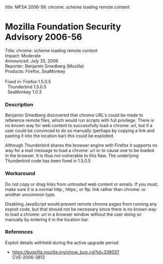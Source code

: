 title: MFSA 2006-56: chrome: scheme loading remote content

<h1>Mozilla Foundation Security Advisory 2006-56</h1>

<p><span class="label">Title:</span>      chrome: scheme loading remote content<br/>
<span class="label">Impact:</span>     Moderate<br/>
<span class="label">Announced:</span>  July 25, 2006<br/>
<span class="label">Reporter:</span>   Benjamin Smedberg (Mozilla)<br/>
<span class="label">Products:</span>   Firefox, SeaMonkey<br/>
<br/>
<span class="label">Fixed in:</span>   Firefox 1.5.0.5<br/>
<span class="label">&#160;</span>      Thunderbird 1.5.0.5<br/>
<span class="label">&#160;</span>      SeaMonkey 1.0.3</p>

<h3>Description</h3>

<p>Benjamin Smedberg discovered that chrome URL's could be made to
reference remote files, which would run scripts with full privilege.
There is no known way for web content to successfully load
a chrome: url, but if a user could be convinced to do so manually
(perhaps by copying a link and pasting it into the location bar)
this could be exploited.</p>

<p class="note">Although Thunderbird shares the browser engine with
Firefox it supports no way for a mail message to load a chrome: url or
to cause one to be loaded in the browser. It is thus not vulnerable to
this flaw. The underlying Thunderbird code has been fixed in 1.5.0.5</p>

<h3>Workaround</h3>

<p>Do not copy or drag links from untrusted web content or emails. If
you must, make sure it is a normal http:, https:, or ftp: link rather than
chrome: or another uncommon type.</p>

<p>Disabling JavaScript would prevent remote chrome pages from running
any exploit code, but that should not be necessary since there is
no known way to load a chrome: url in a browser window without the user
doing so manually by entering it in the location bar.</p>

<h3>References</h3>

<p>Exploit details withheld during the active upgrade period</p>

<ul>
<li><a href="https://bugzilla.mozilla.org/show_bug.cgi?id=338037">
https://bugzilla.mozilla.org/show_bug.cgi?id=338037</a><br/>
CVE-2006-3812</li>
</ul>



